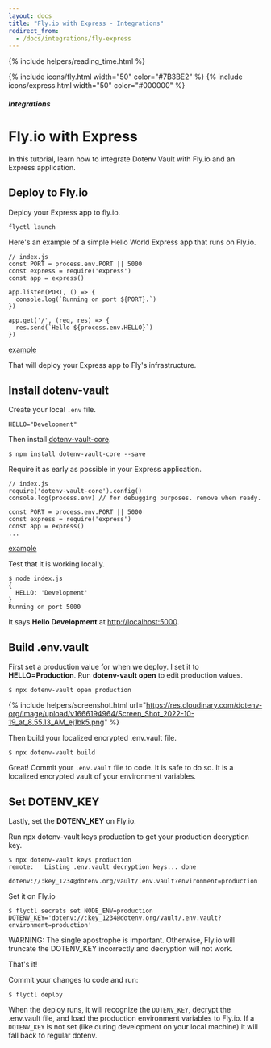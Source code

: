```yaml
---
layout: docs
title: "Fly.io with Express - Integrations"
redirect_from:
  - /docs/integrations/fly-express
---
```


{% include helpers/reading_time.html %}

{% include icons/fly.html width="50" color="#7B3BE2" %}
{% include icons/express.html width="50" color="#000000" %}

##### Integrations

# Fly.io with Express

In this tutorial, learn how to integrate Dotenv Vault with Fly.io and an Express application.

## Deploy to Fly.io

Deploy your Express app to fly.io.

```
flyctl launch
```

Here's an example of a simple Hello World Express app that runs on Fly.io.

```
// index.js
const PORT = process.env.PORT || 5000
const express = require('express')
const app = express()

app.listen(PORT, () => {
  console.log(`Running on port ${PORT}.`)
})

app.get('/', (req, res) => {
  res.send(`Hello ${process.env.HELLO}`)
})
```
[example](https://github.com/dotenv-org/integration-example-fly-express/blob/master/index.js)

That will deploy your Express app to Fly's infrastructure.

## Install dotenv-vault

Create your local `.env` file.

```
HELLO="Development"
```

Then install [dotenv-vault-core](https://github.com/dotenv-org/dotenv-vault-core).

```
$ npm install dotenv-vault-core --save
```

Require it as early as possible in your Express application.

```
// index.js
require('dotenv-vault-core').config()
console.log(process.env) // for debugging purposes. remove when ready.

const PORT = process.env.PORT || 5000
const express = require('express')
const app = express()
...
```

[example](https://github.com/dotenv-org/integration-example-fly-express/blob/master/index.js)

Test that it is working locally.

```
$ node index.js
{
  HELLO: 'Development'
}
Running on port 5000
```

It says **Hello Development** at [http://localhost:5000](http://localhost:5000).

## Build .env.vault

First set a production value for when we deploy. I set it to **HELLO=Production**. Run **dotenv-vault open** to edit production values.

```
$ npx dotenv-vault open production
```

{% include helpers/screenshot.html url="https://res.cloudinary.com/dotenv-org/image/upload/v1666194964/Screen_Shot_2022-10-19_at_8.55.13_AM_ej1bk5.png" %}

Then build your localized encrypted .env.vault file.

```
$ npx dotenv-vault build
```

Great! Commit your `.env.vault` file to code. It is safe to do so. It is a localized encrypted vault of your environment variables.

## Set DOTENV_KEY

Lastly, set the **DOTENV_KEY** on Fly.io.

Run npx dotenv-vault keys production to get your production decryption key.

```
$ npx dotenv-vault keys production
remote:   Listing .env.vault decryption keys... done

dotenv://:key_1234@dotenv.org/vault/.env.vault?environment=production
```

Set it on Fly.io

```
$ flyctl secrets set NODE_ENV=production DOTENV_KEY='dotenv://:key_1234@dotenv.org/vault/.env.vault?environment=production'
```

WARNING: The single apostrophe is important. Otherwise, Fly.io will truncate the DOTENV_KEY incorrectly and decryption will not work.

That's it! 

Commit your changes to code and run:

```
$ flyctl deploy
```

When the deploy runs, it will recognize the `DOTENV_KEY`, decrypt the .env.vault file, and load the production environment variables to Fly.io. If a `DOTENV_KEY` is not set (like during development on your local machine) it will fall back to regular dotenv.
